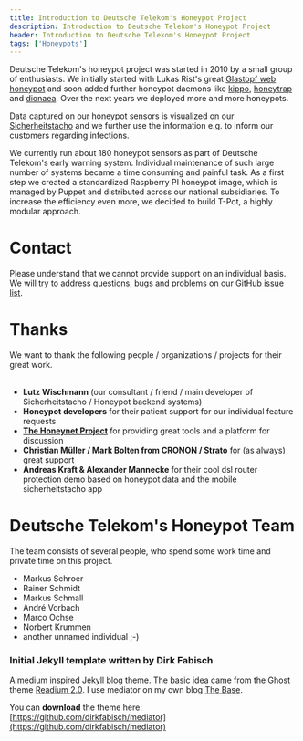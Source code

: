 ```yaml
---
title: Introduction to Deutsche Telekom's Honeypot Project
description: Introduction to Deutsche Telekom's Honeypot Project
header: Introduction to Deutsche Telekom's Honeypot Project
tags: ['Honeypots']
---
```


Deutsche Telekom's honeypot project was started in 2010 by a small group of enthusiasts. We initially started with Lukas Rist's great [Glastopf web honeypot](http://glastopf.org/) and soon added further honeypot daemons like [kippo](https://github.com/desaster/kippo), [honeytrap](http://honeytrap.carnivore.it/) and [dionaea](http://dionaea.carnivore.it/). Over the next years we deployed more and more honeypots.

<!--more-->

Data captured on our honeypot sensors is visualized on our [Sicherheitstacho](http://www.sicherheitstacho.eu) and we further use the information
e.g. to inform our customers regarding infections.

We currently run about 180 honeypot sensors as part of Deutsche Telekom's early warning system. Individual maintenance of such large number of systems became a time consuming and painful task. As a first step we created a standardized Raspberry PI honeypot image, which is managed by Puppet and distributed across our national subsidiaries. To increase the efficiency even more, we decided to build T-Pot, a highly modular approach.


# Contact

Please understand that we cannot provide support on an individual basis. We will try to address questions, bugs and problems on our [GitHub issue list](https://github.com/dtag-dev-sec/tpotce/issues).

# Thanks

We want to thank the following people / organizations / projects for their great work.<br><br>


- **Lutz Wischmann** (our consultant / friend / main developer of Sicherheitstacho / Honeypot backend systems)
- **Honeypot developers** for their patient support for our individual feature requests
- **[The Honeynet Project](http://www.honeynet.org)** for providing great tools and a platform for discussion
- **Christian Müller / Mark Bolten from CRONON / Strato** for (as always) great support
- **Andreas Kraft & Alexander Mannecke** for their cool dsl router protection demo based on honeypot data and the mobile sicherheitstacho app 

# Deutsche Telekom's Honeypot Team

The team consists of several people, who spend some work time and private time on this project.

- Markus Schroer
- Rainer Schmidt
- Markus Schmall
- André Vorbach
- Marco Ochse
- Norbert Krummen
- another unnamed individual ;-)


### Initial Jekyll template written by Dirk Fabisch

A medium inspired Jekyll blog theme. The basic idea came from the Ghost theme 
[Readium 2.0](http://www.svenread.com/readium-ghost-theme/). I use mediator on my own blog [The Base](blog.base68.com).

You can **download** the theme here:
[https://github.com/dirkfabisch/mediator](https://github.com/dirkfabisch/mediator) 
